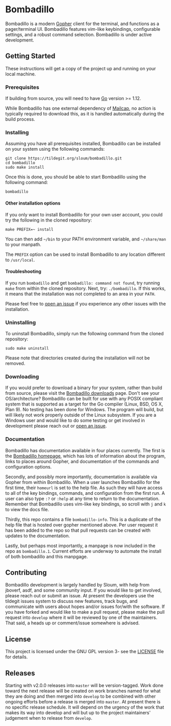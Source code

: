 # Bombadillo

Bombadillo is a modern [Gopher](https://en.wikipedia.org/wiki/Gopher_(protocol)) client for the terminal, and functions as a pager/terminal UI. Bombadillo features vim-like keybindings, configurable settings, and a robust command selection. Bombadillo is under active development.


## Getting Started

These instructions will get a copy of the project up and running on your local machine. 

### Prerequisites

If building from source, you will need to have [Go](https://golang.org/) version >= 1.12.

While Bombadillo has one external dependency of [Mailcap](https://tildegit.org/sloum/mailcap), no action is typically required to download this, as it is handled automatically during the build process.

### Installing

Assuming you have all prerequisites installed, Bombadillo can be installed on your system using the following commands:

```
git clone https://tildegit.org/sloum/bombadillo.git
cd bombadillo
sudo make install
```

Once this is done, you should be able to start Bombadillo using the following command:

```
bombadillo
``` 

#### Other installation options

If you only want to install Bombadillo for your own user account, you could try the following in the cloned repository:

```
make PREFIX=~ install
```

You can then add `~/bin` to your PATH environment variable, and `~/share/man` to your manpath.

The `PREFIX` option can be used to install Bombadillo to any location different to `/usr/local`.

#### Troubleshooting

If you run `bombadillo` and get `bombadillo: command not found`, try running `make` from within the cloned repository. Next, try: `./bombadillo`. If this works, it means that the installation was not completed to an area in your `PATH`.

Please feel free to [open an issue](https://tildegit.org/sloum/bombadillo/issues) if you experience any other issues with the installation.

### Uninstalling

To uninstall Bombadillo, simply run the following command from the cloned repository:

```
sudo make uninstall
```

Please note that directories created during the installation will not be removed.

### Downloading

If you would prefer to download a binary for your system, rather than build from source, please visit the [Bombadillo downloads](https://rawtext.club/~sloum/bombadillo.html#downloads) page. Don't see your OS/architecture? Bombadillo can be built for use with any POSIX compliant system that is supported as a target for the Go compiler (Linux, BSD, OS X, Plan 9). No testing has been done for Windows. The program will build, but will likely not work properly outside of the Linux subsystem. If you are a Windows user and would like to do some testing or get involved in development please reach out or [open an issue](https://tildegit.org/sloum/bombadillo/issues).

### Documentation

Bombadillo has documentation available in four places currently. The first is the [Bombadillo homepage](https://rawtext.club/~sloum/bombadillo.html#docs), which has lots of information about the program, links to places around Gopher, and documentation of the commands and configuration options.

Secondly, and possibly more importantly, documentation is available via Gopher from within Bombadillo. When a user launches Bombadillo for the first time, their `homeurl` is set to the help file. As such they will have access to all of the key bindings, commands, and configuration from the first run. A user can also type `:?` or `:help` at any time to return to the documentation. Remember that Bombadillo uses vim-like key bindings, so scroll with `j` and `k` to view the docs file.

Thirdly, this repo contains a file `bombadillo-info`. This is a duplicate of the help file that is hosted over gopher mentioned above. Per user request it has been added to the repo so that pull requests can be created with updates to the documentation.

Lastly, but perhaps most importantly, a manpage is now included in the repo as `bombadillo.1`. Current efforts are underway to automate the install of both bombadillo and this manpgage.

## Contributing

Bombadillo development is largely handled by Sloum, with help from jboverf, asdf, and some community input. If you would like to get involved, please reach out or submit an issue. At present the developers use the tildegit issues system to discuss new features, track bugs, and communicate with users about hopes and/or issues for/with the software. If you have forked and would like to make a pull request, please make the pull request into `develop` where it will be reviewed by one of the maintainers. That said, a heads up or comment/issue somewhere is advised.

## License

This project is licensed under the GNU GPL version 3- see the [LICENSE](LICENSE) file for details.

## Releases

Starting with v2.0.0 releases into `master` will be version-tagged. Work done toward the next release will be created on work branches named for what they are doing and then merged into `develop` to be combined with other ongoing efforts before a release is merged into `master`. At present there is no specific release schedule. It will depend on the urgency of the work that makes its way into develop and will but up to the project maintainers' judgement when to release from `develop`.

